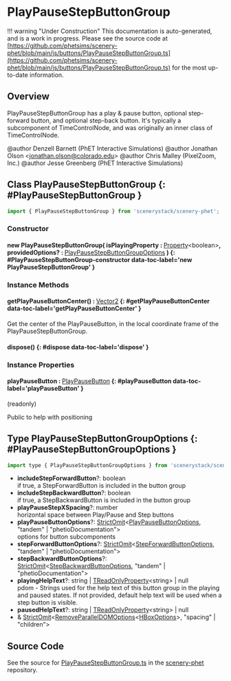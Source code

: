 # PlayPauseStepButtonGroup

!!! warning "Under Construction"
    This documentation is auto-generated, and is a work in progress. Please see the source code at
    [https://github.com/phetsims/scenery-phet/blob/main/js/buttons/PlayPauseStepButtonGroup.ts](https://github.com/phetsims/scenery-phet/blob/main/js/buttons/PlayPauseStepButtonGroup.ts) for the most up-to-date information.

## Overview

PlayPauseStepButtonGroup has a play &amp; pause button, optional step-forward button, and optional step-back button.
It's typically a subcomponent of TimeControlNode, and was originally an inner class of TimeControlNode.

@author Denzell Barnett (PhET Interactive Simulations)
@author Jonathan Olson &lt;jonathan.olson@colorado.edu&gt;
@author Chris Malley (PixelZoom, Inc.)
@author Jesse Greenberg (PhET Interactive Simulations)

## Class PlayPauseStepButtonGroup {: #PlayPauseStepButtonGroup }


```js
import { PlayPauseStepButtonGroup } from 'scenerystack/scenery-phet';
```
### Constructor

#### new PlayPauseStepButtonGroup( isPlayingProperty : <span style="font-weight: 400;">[Property](../axon/Property.md)&lt;<span style="color: hsla(calc(var(--md-hue) + 180deg),80%,40%,1);">boolean</span>&gt;</span>, providedOptions? : <span style="font-weight: 400;">[PlayPauseStepButtonGroupOptions](../scenery-phet/PlayPauseStepButtonGroup.md#PlayPauseStepButtonGroupOptions)</span> ) {: #PlayPauseStepButtonGroup-constructor data-toc-label='new PlayPauseStepButtonGroup' }

### Instance Methods

#### getPlayPauseButtonCenter() : <span style="font-weight: 400;">[Vector2](../dot/Vector2.md)</span> {: #getPlayPauseButtonCenter data-toc-label='getPlayPauseButtonCenter' }

Get the center of the PlayPauseButton, in the local coordinate frame of the PlayPauseStepButtonGroup.

#### dispose() {: #dispose data-toc-label='dispose' }

### Instance Properties

#### playPauseButton : <span style="font-weight: 400;">[PlayPauseButton](../scenery-phet/PlayPauseButton.md)</span> {: #playPauseButton data-toc-label='playPauseButton' }

(readonly)

Public to help with positioning



## Type PlayPauseStepButtonGroupOptions {: #PlayPauseStepButtonGroupOptions }


```js
import type { PlayPauseStepButtonGroupOptions } from 'scenerystack/scenery-phet';
```


- **includeStepForwardButton**?: <span style="color: hsla(calc(var(--md-hue) + 180deg),80%,40%,1);">boolean</span>
<br>  if true, a StepForwardButton is included in the button group
- **includeStepBackwardButton**?: <span style="color: hsla(calc(var(--md-hue) + 180deg),80%,40%,1);">boolean</span>
<br>  if true, a StepBackwardButton is included in the button group
- **playPauseStepXSpacing**?: <span style="color: hsla(calc(var(--md-hue) + 180deg),80%,40%,1);">number</span>
<br>  horizontal space between Play/Pause and Step buttons
- **playPauseButtonOptions**?: [StrictOmit](../phet-core/StrictOmit.md)&lt;[PlayPauseButtonOptions](../scenery-phet/PlayPauseButton.md#PlayPauseButtonOptions), "tandem" | "phetioDocumentation"&gt;
<br>  options for button subcomponents
- **stepForwardButtonOptions**?: [StrictOmit](../phet-core/StrictOmit.md)&lt;[StepForwardButtonOptions](../scenery-phet/StepForwardButton.md#StepForwardButtonOptions), "tandem" | "phetioDocumentation"&gt;
- **stepBackwardButtonOptions**?: [StrictOmit](../phet-core/StrictOmit.md)&lt;[StepBackwardButtonOptions](../scenery-phet/StepBackwardButton.md#StepBackwardButtonOptions), "tandem" | "phetioDocumentation"&gt;
- **playingHelpText**?: <span style="color: hsla(calc(var(--md-hue) + 180deg),80%,40%,1);">string</span> | [TReadOnlyProperty](../axon/TReadOnlyProperty.md)&lt;<span style="color: hsla(calc(var(--md-hue) + 180deg),80%,40%,1);">string</span>&gt; | <span style="color: hsla(calc(var(--md-hue) + 180deg),80%,40%,1);">null</span>
<br>  pdom - Strings used for the help text of this button group in the playing and paused states. If not provided,
  default help text will be used when a step button is visible.
- **pausedHelpText**?: <span style="color: hsla(calc(var(--md-hue) + 180deg),80%,40%,1);">string</span> | [TReadOnlyProperty](../axon/TReadOnlyProperty.md)&lt;<span style="color: hsla(calc(var(--md-hue) + 180deg),80%,40%,1);">string</span>&gt; | <span style="color: hsla(calc(var(--md-hue) + 180deg),80%,40%,1);">null</span>
- &amp; [StrictOmit](../phet-core/StrictOmit.md)&lt;[RemoveParallelDOMOptions](../scenery/ParallelDOM.md#RemoveParallelDOMOptions)&lt;[HBoxOptions](../scenery/HBox.md#HBoxOptions)&gt;, "spacing" | "children"&gt;




## Source Code

See the source for [PlayPauseStepButtonGroup.ts](https://github.com/phetsims/scenery-phet/blob/main/js/buttons/PlayPauseStepButtonGroup.ts) in the [scenery-phet](https://github.com/phetsims/scenery-phet) repository.
